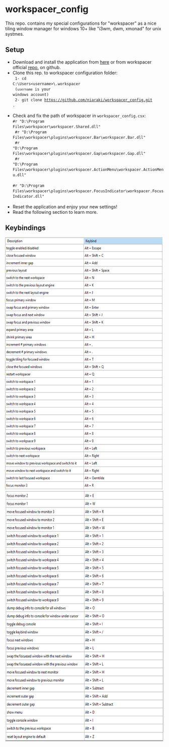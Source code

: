 # workspacer_config
This repo. contains my special configurations for "workspacer" as a nice tiling window manager for windows 10+ like "i3wm, dwm, xmonad" for unix systmes.

## Setup
- Download and install the application from [here](https://www.workspacer.org) or from workspacer official [repo.](https://github.com/workspacer/workspacer) on github.
- Clone this rep. to workspacer configuration folder:<br>
  <code>
  1- cd C:\Users\<username>\\.workspacer <br> (`username` is your windows account)<br>
  2- git clone https://github.com/niaraki/workspacer_config.git  .<br>
  </code>
- Check and fix the path of workspacer in `workspacer_config.csx`:<br>
  <code>#r "D:\Program Files\workspacer\workspacer.Shared.dll"<br>
  #r "D:\Program Files\workspacer\plugins\workspacer.Bar\workspacer.Bar.dll"<br>
  #r "D:\Program Files\workspacer\plugins\workspacer.Gap\workspacer.Gap.dll"<br>
  #r "D:\Program Files\workspacer\plugins\workspacer.ActionMenu\workspacer.ActionMenu.dll"<br>
  #r "D:\Program Files\workspacer\plugins\workspacer.FocusIndicator\workspacer.FocusIndicator.dll"<br>
  </code>
- Reset the application and enjoy your new settings!
- Read the following section to learn more.

## Keybindings
  <img height="800em" src="assets/keyb1.png"/>
  <img height="800em" width="594em" src="assets/keyb2.png"/>
 